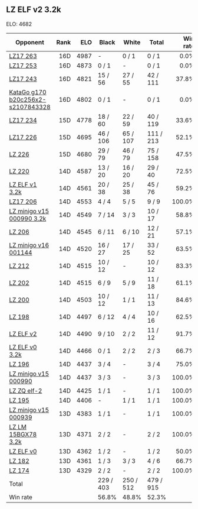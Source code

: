## LZ ELF v2 3.2k ##

ELO: 4682

Opponent | Rank | ELO | Black | White | Total | Win rate
---------|-----:|----:|-------|-------|-------|-------:
[LZ17 263](LZ17%20263.md) | 16D | 4987 | - | 0 / 1 | 0 / 1 | 0.0%
[LZ17 253](LZ17%20253.md) | 16D | 4873 | 0 / 1 | - | 0 / 1 | 0.0%
[LZ17 243](LZ17%20243.md) | 16D | 4821 | 15 / 56 | 27 / 55 | 42 / 111 | 37.8%
[KataGo g170 b20c256x2-s2107843328](KataGo%20g170%20b20c256x2-s2107843328.md) | 16D | 4802 | 0 / 1 | - | 0 / 1 | 0.0%
[LZ17 234](LZ17%20234.md) | 15D | 4778 | 18 / 60 | 22 / 59 | 40 / 119 | 33.6%
[LZ17 226](LZ17%20226.md) | 15D | 4695 | 46 / 106 | 65 / 107 | 111 / 213 | 52.1%
[LZ 226](LZ%20226.md) | 15D | 4680 | 29 / 79 | 46 / 79 | 75 / 158 | 47.5%
[LZ 220](LZ%20220.md) | 14D | 4587 | 13 / 20 | 16 / 20 | 29 / 40 | 72.5%
[LZ ELF v1 3.2k](LZ%20ELF%20v1%203.2k.md) | 14D | 4561 | 20 / 38 | 25 / 38 | 45 / 76 | 59.2%
[LZ17 206](LZ17%20206.md) | 14D | 4553 | 4 / 4 | 5 / 5 | 9 / 9 | 100.0%
[LZ minigo v15 000990 3.2k](LZ%20minigo%20v15%20000990%203.2k.md) | 14D | 4549 | 7 / 14 | 3 / 3 | 10 / 17 | 58.8%
[LZ 206](LZ%20206.md) | 14D | 4545 | 6 / 11 | 6 / 10 | 12 / 21 | 57.1%
[LZ minigo v16 001144](LZ%20minigo%20v16%20001144.md) | 14D | 4520 | 16 / 27 | 17 / 25 | 33 / 52 | 63.5%
[LZ 212](LZ%20212.md) | 14D | 4515 | 10 / 12 | - | 10 / 12 | 83.3%
[LZ 202](LZ%20202.md) | 14D | 4515 | 6 / 9 | 5 / 9 | 11 / 18 | 61.1%
[LZ 200](LZ%20200.md) | 14D | 4503 | 10 / 12 | 1 / 1 | 11 / 13 | 84.6%
[LZ 198](LZ%20198.md) | 14D | 4497 | 6 / 12 | 4 / 4 | 10 / 16 | 62.5%
[LZ ELF v2](LZ%20ELF%20v2.md) | 14D | 4490 | 9 / 10 | 2 / 2 | 11 / 12 | 91.7%
[LZ ELF v0 3.2k](LZ%20ELF%20v0%203.2k.md) | 14D | 4466 | 0 / 1 | 2 / 2 | 2 / 3 | 66.7%
[LZ 196](LZ%20196.md) | 14D | 4437 | 3 / 4 | - | 3 / 4 | 75.0%
[LZ minigo v15 000990](LZ%20minigo%20v15%20000990.md) | 14D | 4437 | 3 / 3 | - | 3 / 3 | 100.0%
[LZ ZQ elf-2](LZ%20ZQ%20elf-2.md) | 14D | 4425 | 1 / 1 | - | 1 / 1 | 100.0%
[LZ 195](LZ%20195.md) | 14D | 4406 | - | 1 / 1 | 1 / 1 | 100.0%
[LZ minigo v15 000939](LZ%20minigo%20v15%20000939.md) | 13D | 4383 | 1 / 1 | - | 1 / 1 | 100.0%
[LZ LM 15BGX78 3.2k](LZ%20LM%2015BGX78%203.2k.md) | 13D | 4371 | 2 / 2 | - | 2 / 2 | 100.0%
[LZ ELF v0](LZ%20ELF%20v0.md) | 13D | 4362 | 1 / 2 | - | 1 / 2 | 50.0%
[LZ 182](LZ%20182.md) | 13D | 4361 | 1 / 3 | 3 / 3 | 4 / 6 | 66.7%
[LZ 174](LZ%20174.md) | 13D | 4329 | 2 / 2 | - | 2 / 2 | 100.0%
Total | | | 229 / 403 | 250 / 512 | 479 / 915 | 
Win rate| | | 56.8% | 48.8% | 52.3% | 

